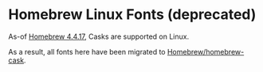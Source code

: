 # Homebrew Linux Fonts (deprecated)

As-of
[Homebrew 4.4.17](https://github.com/Homebrew/brew/releases/tag/4.4.17),
Casks are supported on Linux.

As a result, all fonts here have been migrated to
[Homebrew/homebrew-cask](https://github.com/homebrew/homebrew-cask).
